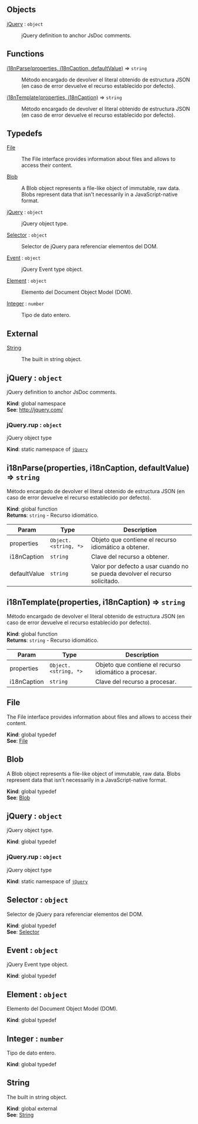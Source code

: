 ## Objects

<dl>
<dt><a href="#jQuery">jQuery</a> : <code>object</code></dt>
<dd><p>jQuery definition to anchor JsDoc comments.</p>
</dd>
</dl>

## Functions

<dl>
<dt><a href="#i18nParse">i18nParse(properties, i18nCaption, defaultValue)</a> ⇒ <code>string</code></dt>
<dd><p>Método encargado de devolver el literal obtenido de estructura JSON (en caso de error devuelve el recurso establecido por defecto).</p>
</dd>
<dt><a href="#i18nTemplate">i18nTemplate(properties, i18nCaption)</a> ⇒ <code>string</code></dt>
<dd><p>Método encargado de devolver el literal obtenido de estructura JSON (en caso de error devuelve el recurso establecido por defecto).</p>
</dd>
</dl>

## Typedefs

<dl>
<dt><a href="#File">File</a></dt>
<dd><p>The File interface provides information about files and allows to access their content.</p>
</dd>
<dt><a href="#Blob">Blob</a></dt>
<dd><p>A Blob object represents a file-like object of immutable, raw data. Blobs represent data that isn&#39;t necessarily in a JavaScript-native format.</p>
</dd>
<dt><a href="#jQuery">jQuery</a> : <code>object</code></dt>
<dd><p>jQuery object type.</p>
</dd>
<dt><a href="#Selector">Selector</a> : <code>object</code></dt>
<dd><p>Selector de jQuery para referenciar elementos del DOM.</p>
</dd>
<dt><a href="#Event">Event</a> : <code>object</code></dt>
<dd><p>jQuery Event type object.</p>
</dd>
<dt><a href="#Element">Element</a> : <code>object</code></dt>
<dd><p>Elemento del Document Object Model (DOM).</p>
</dd>
<dt><a href="#Integer">Integer</a> : <code>number</code></dt>
<dd><p>Tipo de dato entero.</p>
</dd>
</dl>

## External

<dl>
<dt><a href="#external_String">String</a></dt>
<dd><p>The built in string object.</p>
</dd>
</dl>

<a name="jQuery"></a>

## jQuery : <code>object</code>
jQuery definition to anchor JsDoc comments.

**Kind**: global namespace  
**See**: http://jquery.com/  
<a name="jQuery.rup"></a>

### jQuery.rup : <code>object</code>
jQuery object type

**Kind**: static namespace of [<code>jQuery</code>](#jQuery)  
<a name="i18nParse"></a>

## i18nParse(properties, i18nCaption, defaultValue) ⇒ <code>string</code>
Método encargado de devolver el literal obtenido de estructura JSON (en caso de error devuelve el recurso establecido por defecto).

**Kind**: global function  
**Returns**: <code>string</code> - Recurso idiomático.  

| Param | Type | Description |
| --- | --- | --- |
| properties | <code>Object.&lt;string, \*&gt;</code> | Objeto que contiene el recurso idiomático a obtener. |
| i18nCaption | <code>string</code> | Clave del recurso a obtener. |
| defaultValue | <code>string</code> | Valor por defecto a usar cuando no se pueda devolver el recurso solicitado. |

<a name="i18nTemplate"></a>

## i18nTemplate(properties, i18nCaption) ⇒ <code>string</code>
Método encargado de devolver el literal obtenido de estructura JSON (en caso de error devuelve el recurso establecido por defecto).

**Kind**: global function  
**Returns**: <code>string</code> - Recurso idiomático.  

| Param | Type | Description |
| --- | --- | --- |
| properties | <code>Object.&lt;string, \*&gt;</code> | Objeto que contiene el recurso idiomático a procesar. |
| i18nCaption | <code>string</code> | Clave del recurso a procesar. |

<a name="File"></a>

## File
The File interface provides information about files and allows to access their content.

**Kind**: global typedef  
**See**: [File](https://developer.mozilla.org/en-US/docs/Web/API/File)  
<a name="Blob"></a>

## Blob
A Blob object represents a file-like object of immutable, raw data. Blobs represent data that isn't necessarily in a JavaScript-native format.

**Kind**: global typedef  
**See**: [Blob](https://developer.mozilla.org/en-US/docs/Web/API/Blob)  
<a name="jQuery"></a>

## jQuery : <code>object</code>
jQuery object type.

**Kind**: global typedef  
<a name="jQuery.rup"></a>

### jQuery.rup : <code>object</code>
jQuery object type

**Kind**: static namespace of [<code>jQuery</code>](#jQuery)  
<a name="Selector"></a>

## Selector : <code>object</code>
Selector de jQuery para referenciar elementos del DOM.

**Kind**: global typedef  
**See**: [Selector](http://api.jquery.com/Types/#Selector)  
<a name="Event"></a>

## Event : <code>object</code>
jQuery Event type object.

**Kind**: global typedef  
<a name="Element"></a>

## Element : <code>object</code>
Elemento del Document Object Model (DOM).

**Kind**: global typedef  
<a name="Integer"></a>

## Integer : <code>number</code>
Tipo de dato entero.

**Kind**: global typedef  
<a name="external_String"></a>

## String
The built in string object.

**Kind**: global external  
**See**: [String](https://developer.mozilla.org/en-US/docs/Web/JavaScript/Reference/Global_Objects/String)  
